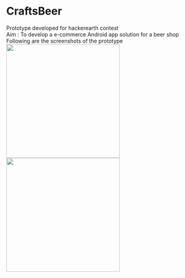 # CraftsBeer
Prototype developed for hackerearth contest<br>
Aim : To develop a e-commerce Android app solution for a beer shop<br>
Following are the screenshots of the prototype <br>
<img src="https://user-images.githubusercontent.com/12962409/42454257-aab40de2-83ac-11e8-96a0-e8eca5d54aba.jpg" width=300px>
<img src="https://user-images.githubusercontent.com/12962409/42454263-ab4570de-83ac-11e8-8b5f-39e05e65267c.jpg" width=300px>
